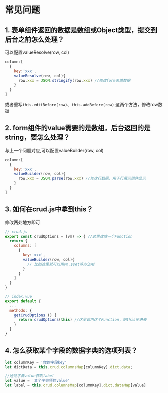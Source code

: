 # 常见问题

## 1. 表单组件返回的数据是数组或Object类型，提交到后台之前怎么处理？
可以配置valueResolve(row, col)
```js
column:[
  {
    key:'xxx',
    valueResolve(row, col){
      row.xxx = JSON.stringify(row.xxx) //修改form表单数据
    } 
  }
]
```
或者重写`this.editBefore(row)`、`this.addBefore(row)` 这两个方法，修改row数据

## 2. form组件的value需要的是数组，后台返回的是string，要怎么处理？
与上一个问题对应,可以配置valueBuilder(row, col)
```js
column:[
  {
    key:'xxx',
    valueBuilder(row, col){
      row.xxx = JSON.parse(row.xxx) //修改行数据，用于行展示组件显示
    } 
  }
]
```

## 3. 如何在crud.js中拿到this？
修改两处地方即可
```js
// crud.js
export const crudOptions = (vm) => { //这里改成一个Function
  return {
    columns: [
      {
        key:'xxx',
        valueBuilder(row, col){
          // 比如这里就可以用vm.$set等方法啦
        } 
      } 
    ]
  }
}
```
```js
// index.vue
export default {
  ...
  methods: {
    getCrudOptions () {
      return crudOptions(this) //这里调用这个Function，把this传进去
    }
  }
}
```

## 4. 怎么获取某个字段的数据字典的选项列表？
```js
let columnKey = '你的字段key'
let dictData = this.crud.columnsMap[columnKey].dict.data;

//通过字典value获取label
let value = '某个字典项的value'
let label = this.crud.columnsMap[columnKey].dict.dataMap[value]
```

